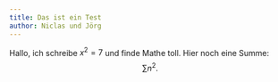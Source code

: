 ```yaml
---
title: Das ist ein Test
author: Niclas und Jörg
---
```


Hallo, ich schreibe $x^2=7$ und finde Mathe toll. Hier noch eine Summe:
$$
	\sum n^2.
$$
